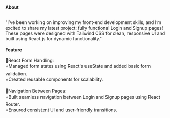 <br>
<br>
<b>About</b>
<br>
<br>
<p>
  "I’ve been working on improving my front-end development skills, and I’m excited to share my latest project: fully functional Login and Signup pages! These pages were designed with Tailwind CSS for clean, responsive UI and built using React.js for dynamic functionality."
  <br>
   <br>
  <b>Feature</b>
  <br>
   <br>
   🔹React Form Handling:
<br>
⭐Managed form states using React's useState and added basic form validation.
  <br>
⭐Created reusable components for scalability.
  <br>
 
🔹Navigation Between Pages:
<br>
⭐Built seamless navigation between Login and Signup pages using React Router.
  <br>
⭐Ensured consistent UI and user-friendly transitions.
</p>

<br>
<br>

